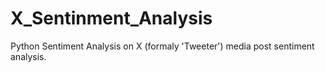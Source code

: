 # X_Sentinment_Analysis
Python Sentiment Analysis on X (formaly 'Tweeter') media post sentiment analysis.
